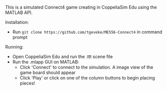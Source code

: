 This is a simulated Connect4 game creating in CoppeliaSim Edu using the MATLAB API.

Installation:
- Run `git clone https://github.com/tgeveke/ME556-Connect4` in command prompt

Running:
- Open CoppeliaSim Edu and run the .ttt scene file
- Run the .mlapp GUI on MATLAB:
    - Click 'Connect' to connect to the simulation. A image view of the game board should appear
    - Click 'Play' or click on one of the column buttons to begin placing pieces!
    